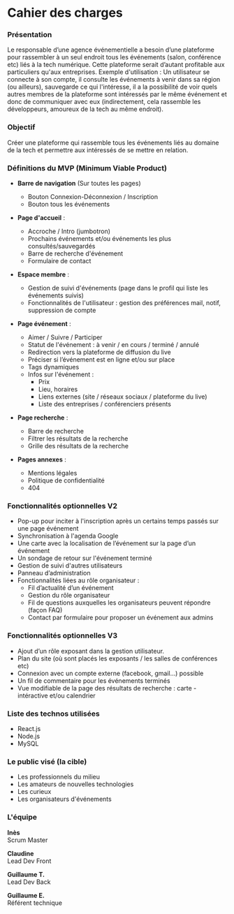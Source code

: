 # Cahier des charges


### Présentation

Le responsable d’une agence événementielle a besoin d’une plateforme pour rassembler à un seul endroit tous les événements (salon, conférence etc) liés à la tech numérique.
Cette plateforme serait d’autant profitable aux particuliers qu'aux entreprises.
Exemple d'utilisation : Un utilisateur se connecte à son compte, il consulte les événements à venir dans sa région (ou ailleurs), sauvegarde ce qui l'intéresse, il a la possibilité de voir quels autres membres de la plateforme sont intéressés par le même événement et donc de communiquer avec eux (indirectement, cela rassemble les développeurs, amoureux de la tech au même endroit).


### Objectif

Créer une plateforme qui rassemble tous les événements liés au domaine de la tech et permettre aux intéressés de se mettre en relation.

### Définitions du MVP (Minimum Viable Product)

- __Barre de navigation__ (Sur toutes les pages)
    - Bouton Connexion-Déconnexion / Inscription
    - Bouton tous les événements

- __Page d'accueil__ :
    - Accroche / Intro (jumbotron)
    - Prochains événements et/ou événements les plus consultés/sauvegardés
    - Barre de recherche d'événement
    - Formulaire de contact


        
- __Espace membre__ :
    - Gestion de suivi d'événements (page dans le profil qui liste les événements suivis)
    - Fonctionnalités de l'utilisateur : gestion des préférences mail, notif, suppression de compte
    
- __Page événement__ :
    - Aimer / Suivre / Participer
    - Statut de l'événement : à venir / en cours / terminé / annulé
    - Redirection vers la plateforme de diffusion du live
    - Préciser si l’événement est en ligne et/ou sur place
    - Tags dynamiques 
    - Infos sur l'événement : 
        - Prix
        - Lieu, horaires
        - Liens externes (site / réseaux sociaux / plateforme du live)
        - Liste des entreprises / conférenciers présents

- __Page recherche__ :    
    - Barre de recherche  
    - Filtrer les résultats de la recherche
    - Grille des résultats de la recherche

- __Pages annexes__ :
    - Mentions légales
    - Politique de confidentialité
    - 404


### Fonctionnalités optionnelles V2

- Pop-up pour inciter à l'inscription après un certains temps passés sur une page événement
- Synchronisation à l'agenda Google
- Une carte avec la localisation de l’événement sur la page d’un événement
- Un sondage de retour sur l'événement terminé
- Gestion de suivi d'autres utilisateurs
- Panneau d’administration
- Fonctionnalités liées au rôle organisateur :
    - Fil d’actualité d’un événement
    - Gestion du rôle organisateur
    - Fil de questions auxquelles les organisateurs peuvent répondre (façon FAQ)
    - Contact par formulaire pour proposer un événement aux admins

### Fonctionnalités optionnelles V3

- Ajout d’un rôle exposant dans la gestion utilisateur.
- Plan du site (où sont placés les exposants / les salles de conférences etc)
- Connexion avec un compte externe (facebook, gmail…) possible
- Un fil de commentaire pour les événements terminés
- Vue modifiable de la page des résultats de recherche : carte - intéractive et/ou calendrier

### Liste des technos utilisées

- React.js
- Node.js
- MySQL

### Le public visé (la cible)

- Les professionnels du milieu
- Les amateurs de nouvelles technologies
- Les curieux
- Les organisateurs d'événements


### L'équipe

__Inès__  
Scrum Master

__Claudine__  
Lead Dev Front

__Guillaume T.__  
Lead Dev Back

__Guillaume E.__  
Référent technique
